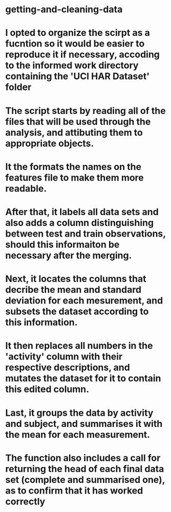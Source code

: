 # getting-and-cleaning-data
# I opted to organize the scirpt as a fucntion so it would be easier to reproduce it if necessary, accoding to the informed work directory containing the 'UCI HAR Dataset' folder
# The script starts by reading all of the files that will be used through the analysis, and attibuting them to appropriate objects. 
# It the formats the names on the features file to make them more readable.
# After that, it labels all data sets and also adds a column distinguishing between test and train observations, should this informaiton be necessary after the merging. 
# Next, it locates the columns that decribe the mean and standard deviation for each mesurement, and subsets the dataset according to this information.
# It then replaces all numbers in the 'activity' column with their respective descriptions, and mutates the dataset for it to contain this edited column.
# Last, it groups the data by activity and subject, and summarises it with the mean for each measurement. 
# The function also includes a call for returning the head of each final data set (complete and summarised one), as to confirm that it has worked correctly